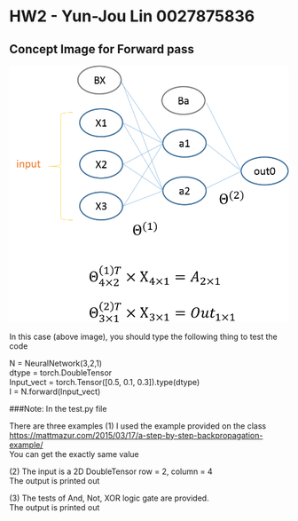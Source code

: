 # **HW2 - Yun-Jou Lin 0027875836** 

## Concept Image for Forward pass
![Image1](https://github.com/Roselin/DeepLearning/blob/master/HW2/Concept.png)

In this case (above image), you should type the following thing to test the code  

N = NeuralNetwork(3,2,1)  
dtype = torch.DoubleTensor  
Input_vect = torch.Tensor([0.5, 0.1, 0.3]).type(dtype)  
I = N.forward(Input_vect)  

###Note: In the test.py file

There are three examples
(1) I used the example provided on the class   
    https://mattmazur.com/2015/03/17/a-step-by-step-backpropagation-example/  
    You can get the exactly same value  
    
(2) The input is a 2D DoubleTensor row = 2, column = 4   
    The output is printed out  
    
(3) The tests of And, Not, XOR logic gate are provided.  
    The output is printed out  
